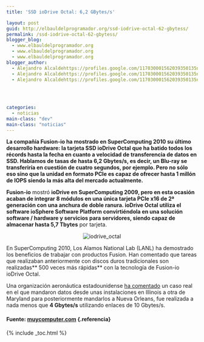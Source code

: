 ```yaml
---
title: 'SSD ioDrive Octal: 6,2 GBytes/s'

layout: post
guid: http://elbauldelprogramador.org/ssd-iodrive-octal-62-gbytess/
permalink: /ssd-iodrive-octal-62-gbytess/
blogger_blog:
  - www.elbauldelprogramador.org
  - www.elbauldelprogramador.org
  - www.elbauldelprogramador.org
blogger_author:
  - Alejandro Alcaldehttps://profiles.google.com/117030001562039350135noreply@blogger.com
  - Alejandro Alcaldehttps://profiles.google.com/117030001562039350135noreply@blogger.com
  - Alejandro Alcaldehttps://profiles.google.com/117030001562039350135noreply@blogger.com

  
  
  
categories:
  - noticias
main-class: "dev"
main-class: "noticias"
---
```

**La compañía Fusion-io ha mostrado en SuperComputing 2010 su último desarrollo hardware: la tarjeta SSD ioDrive Octal que ha batido todos los récords hasta la fecha en cuanto a velocidad de transferencia de datos en SSD. Hablamos de tasas de hasta 6,2 Gbytes/s, es decir, un Blu-ray se transferiría en cuestión de cuatro segundos, por ejemplo. Pero no sólo eso sino que la unidad en formato PCIe es capaz de ofrecer hasta 1 millón de IOPS siendo la más alta del mercado actualmente.**

**Fusion-io** mostró **ioDrive **en SuperComputing 2009, pero en esta ocasión acaban de integrar 8 módulos en una única tarjeta** PCIe x16 de 2ª generación **con una anchura de doble ranura.** ioDrive Octal **utiliza el software ioSphere Software Platform convirtiéndola en una solución software /&nbsp;hardware y servicios para servidores, siendo capaz de almacenar** hasta 5,7 Tbytes** por tarjeta.

<p style="text-align: center;">
  <img src="https://4.bp.blogspot.com/_IlK2pNFFgGM/TOjwkIrLpjI/AAAAAAAAAE4/wSfF8q7Yzy8/s1600/iodrive_octal.JPG" alt="iodrive_octal" />
</p>

En SuperComputing 2010, Los Alamos National Lab (LANL) ha demostrado los beneficios de trabajar con productos Fusion. Han comentado que tareas que realizaban anteriormente con discos duros tradicionales son realizadas** 500 veces más rápidas** con la tecnología de Fusion-io ioDrive Octal.

Una organización aeronáutica estadounidense <a href="http://www.dvhardware.net/article46622.html" target="_blank">ha comentado</a> un caso real en el que mandaron datos desde unas instalaciones en Illinois a otra de Maryland para posteriormente mandarlos a Nueva Orleans, fue realizada a nada menos que **4 Gbytes/s** utilizando enlaces de 10 Gbytes/s.

#### Fuente: <a href="http://muycomputer.com/FrontOffice/ZonaPractica/Especiales/especialDet/_wE9ERk2XxDAFrrvfQ2JWaU1Rk_6PXSz6dnyQZOI-ShEBCnfjPA4en42X5BW-bdIu#" target="_blank">muycomputer.com</a> {.referencia}



{% include _toc.html %}
